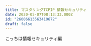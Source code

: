 ```yaml
---
title: マスタリングTCPIP 情報セキュリティ
date: 2020-05-07T08:13:33.000Z
id: "26006613563419672"
draft: false
---
```

こっちは情報セキュリティ編
